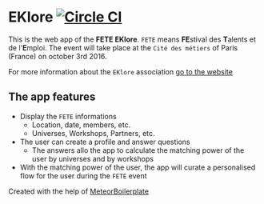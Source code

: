 # EKlore [![Circle CI](https://circleci.com/gh/EKlore/EKlore/tree/master.svg?style=svg)](https://circleci.com/gh/EKlore/EKlore/tree/master)

This is the web app of the **FETE EKlore**. `FETE` means **FE**stival des **T**alents et de l'**E**mploi.
The event will take place at the `Cité des métiers` of Paris (France) on october 3rd 2016.

For more information about the `EKlore` association [go to the website](http://eklore.fr/)

## The app features

* Display the `FETE` informations
  * Location, date, members, etc.
  * Universes, Workshops, Partners, etc.
* The user can create a profile and answer questions
  * The answers allo the app to calculate the matching power of the user by universes and by workshops
* With the matching power of the user, the app will curate a personalised flow for the user during the `FETE` event


Created with the help of [MeteorBoilerplate](https://github.com/dexterneo/meteorBoilerplate)
